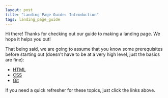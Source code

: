 ```yaml
---
layout: post
title: "Landing Page Guide: Introduction"
tags: landing_page_guide
---
```


Hi there! Thanks for checking out our guide to making a landing page. We hope it helps you out!

That being said, we are going to assume that you know some prerequisites before starting out (doesn't have to be at a very high level, just the basics are fine):

- [HTML](http://www.webmonkey.com/2010/02/html_cheatsheet/)
- [CSS](http://learnxinyminutes.com/docs/css/)
- [Git](https://www.atlassian.com/git/tutorials/)

If you need a quick refresher for these topics, just click the links above.
